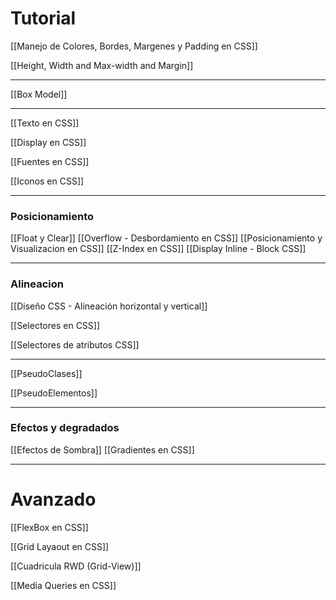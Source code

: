 # Tutorial
[[Manejo de Colores, Bordes, Margenes y Padding en CSS]]

[[Height, Width and Max-width and Margin]]

---

[[Box Model]]

---
[[Texto en CSS]]

[[Display en CSS]]

[[Fuentes en CSS]]

[[Iconos en CSS]]

---
### Posicionamiento
[[Float y Clear]]
[[Overflow - Desbordamiento en CSS]]
[[Posicionamiento y Visualizacion en CSS]]
[[Z-Index en CSS]]
[[Display Inline - Block CSS]]

---
### Alineacion
[[Diseño CSS - Alineación horizontal y vertical]]

[[Selectores en CSS]]

[[Selectores de atributos CSS]]

---
[[PseudoClases]]

[[PseudoElementos]]

---
### Efectos y degradados
[[Efectos de Sombra]]
[[Gradientes en CSS]]

---
# Avanzado

[[FlexBox en CSS]]

[[Grid Layaout en CSS]]

[[Cuadricula RWD (Grid-View)]]

[[Media Queries en CSS]]

